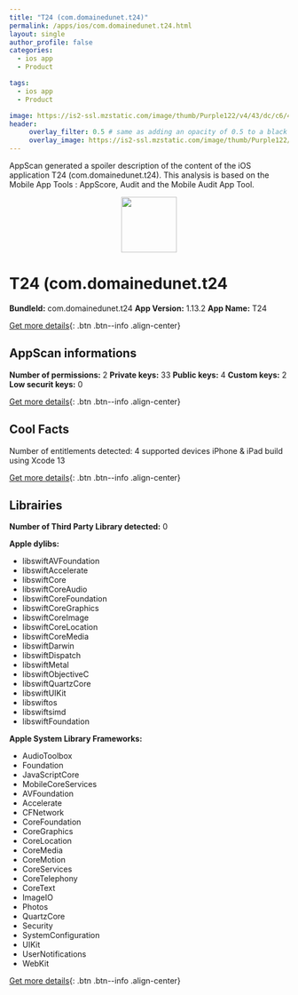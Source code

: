 ```yaml
---
title: "T24 (com.domainedunet.t24)"
permalink: /apps/ios/com.domainedunet.t24.html
layout: single
author_profile: false
categories: 
  - ios app 
  - Product 

tags: 
  - ios app 
  - Product 

image: https://is2-ssl.mzstatic.com/image/thumb/Purple122/v4/43/dc/c6/43dcc6c5-67d2-2240-b117-2b4c35ed16ab/AppIcon-0-0-1x_U007emarketing-0-0-0-7-0-0-sRGB-0-0-0-GLES2_U002c0-512MB-85-220-0-0.png/512x512bb.jpg
header: 
     overlay_filter: 0.5 # same as adding an opacity of 0.5 to a black background
     overlay_image: https://is2-ssl.mzstatic.com/image/thumb/Purple122/v4/43/dc/c6/43dcc6c5-67d2-2240-b117-2b4c35ed16ab/AppIcon-0-0-1x_U007emarketing-0-0-0-7-0-0-sRGB-0-0-0-GLES2_U002c0-512MB-85-220-0-0.png/512x512bb.jpg
---
```

AppScan generated a spoiler description of the content of the iOS application T24 (com.domainedunet.t24). This analysis is based on the Mobile App Tools : AppScore, Audit and the Mobile Audit App Tool.

  
  
<div style="text-align: center;"><img src="https://is2-ssl.mzstatic.com/image/thumb/Purple122/v4/43/dc/c6/43dcc6c5-67d2-2240-b117-2b4c35ed16ab/AppIcon-0-0-1x_U007emarketing-0-0-0-7-0-0-sRGB-0-0-0-GLES2_U002c0-512MB-85-220-0-0.png/512x512bb.jpg" width="100" height="100"></div>  
  
# T24 (com.domainedunet.t24

**BundleId:** com.domainedunet.t24
**App Version:** 1.13.2
**App Name:** T24


[Get more details](/pricing.html){: .btn .btn--info .align-center}  
  
## AppScan informations 

**Number of permissions:** 2
**Private keys:** 33
**Public keys:** 4
**Custom keys:** 2
**Low securit keys:** 0
  
[Get more details](/pricing.html){: .btn .btn--info .align-center}

## Cool Facts

Number of entitlements detected: 4
supported devices iPhone & iPad
build using Xcode 13
  
[Get more details](/pricing.html){: .btn .btn--info .align-center}

## Librairies 
**Number of Third Party Library detected:** 0

**Apple dylibs:**
- libswiftAVFoundation
- libswiftAccelerate
- libswiftCore
- libswiftCoreAudio
- libswiftCoreFoundation
- libswiftCoreGraphics
- libswiftCoreImage
- libswiftCoreLocation
- libswiftCoreMedia
- libswiftDarwin
- libswiftDispatch
- libswiftMetal
- libswiftObjectiveC
- libswiftQuartzCore
- libswiftUIKit
- libswiftos
- libswiftsimd
- libswiftFoundation


**Apple System Library Frameworks:**
- AudioToolbox
- Foundation
- JavaScriptCore
- MobileCoreServices
- AVFoundation
- Accelerate
- CFNetwork
- CoreFoundation
- CoreGraphics
- CoreLocation
- CoreMedia
- CoreMotion
- CoreServices
- CoreTelephony
- CoreText
- ImageIO
- Photos
- QuartzCore
- Security
- SystemConfiguration
- UIKit
- UserNotifications
- WebKit


  
[Get more details](/pricing.html){: .btn .btn--info .align-center}

